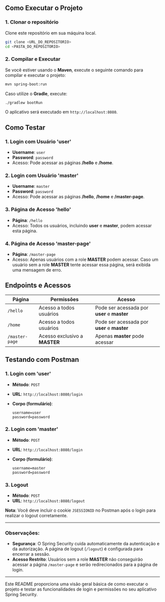 
## Como Executar o Projeto

### 1. **Clonar o repositório**

Clone este repositório em sua máquina local.

```bash
git clone <URL_DO_REPOSITORIO>
cd <PASTA_DO_REPOSITORIO>
```

### 2. **Compilar e Executar**

Se você estiver usando o **Maven**, execute o seguinte comando para compilar e executar o projeto:

```bash
mvn spring-boot:run
```

Caso utilize o **Gradle**, execute:

```bash
./gradlew bootRun
```

O aplicativo será executado em `http://localhost:8080`.

## Como Testar

### 1. **Login com Usuário 'user'**
- **Username**: `user`
- **Password**: `password`
- Acesso: Pode acessar as páginas **/hello** e **/home**.

### 2. **Login com Usuário 'master'**
- **Username**: `master`
- **Password**: `password`
- Acesso: Pode acessar as páginas **/hello**, **/home** e **/master-page**.

### 3. **Página de Acesso 'hello'**
- **Página**: `/hello`
- Acesso: Todos os usuários, incluindo **user** e **master**, podem acessar esta página.

### 4. **Página de Acesso 'master-page'**
- **Página**: `/master-page`
- Acesso: Apenas usuários com a role **MASTER** podem acessar. Caso um usuário sem a role **MASTER** tente acessar essa página, será exibida uma mensagem de erro.

## Endpoints e Acessos

| **Página**      | **Permissões**         | **Acesso**                                    |
|-----------------|------------------------|-----------------------------------------------|
| `/hello`        | Acesso a todos usuários | Pode ser acessada por **user** e **master**    |
| `/home`         | Acesso a todos usuários | Pode ser acessada por **user** e **master**    |
| `/master-page`  | Acesso exclusivo a **MASTER** | Apenas **master** pode acessar               |

## Testando com Postman

### 1. **Login com 'user'**

- **Método**: `POST`
- **URL**: `http://localhost:8080/login`
- **Corpo (formulário)**:

  ```text
  username=user
  password=password
  ```

### 2. **Login com 'master'**

- **Método**: `POST`
- **URL**: `http://localhost:8080/login`
- **Corpo (formulário)**:

  ```text
  username=master
  password=password
  ```

### 3. **Logout**

- **Método**: `POST`
- **URL**: `http://localhost:8080/logout`

**Nota**: Você deve incluir o cookie `JSESSIONID` no Postman após o login para realizar o logout corretamente.

---

### Observações:

- **Segurança**: O Spring Security cuida automaticamente da autenticação e da autorização. A página de logout (`/logout`) é configurada para encerrar a sessão.
- **Acesso Restrito**: Usuários sem a role **MASTER** não conseguirão acessar a página `/master-page` e serão redirecionados para a página de login.

---

Este README proporciona uma visão geral básica de como executar o projeto e testar as funcionalidades de login e permissões no seu aplicativo Spring Security.
